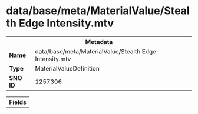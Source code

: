 <h1>data/base/meta/MaterialValue/Stealth Edge Intensity.mtv</h1><table><tr><th colspan="100%">Metadata</th></tr><tr><td><b>Name</b></td><td>data/base/meta/MaterialValue/Stealth Edge Intensity.mtv</td></tr><tr><td><b>Type</b></td><td>MaterialValueDefinition</td></tr><tr><td><b>SNO ID</b></td><td>1257306</td></tr></table>

<table><tr><th colspan="100%">Fields</th></tr></table>

